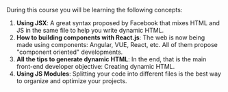 During this course you will be learning the following concepts:

1. **Using JSX**: A great syntax proposed by Facebook that mixes HTML and JS in the same file to help you write dynamic HTML.
2. **How to building components with React.js**: The web is now being made using components: Angular, VUE, React, etc. All of them propose "component oriented" developments.  
3. **All the tips to generate dynamic HTML**: In the end, that is the main front-end developer objective: Creating dynamic HTML.  
4. **Using JS Modules**: Splitting your code into different files is the best way to organize and optimize your projects.  